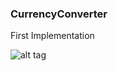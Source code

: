 
### CurrencyConverter

First Implementation

![alt tag](https://github.com/MoonightCS/learning-android/blob/master/sbt/projects/CurrencyConverter/results/currencies.gif?raw=true?raw=true)
